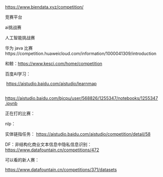 https://www.biendata.xyz/competition/

竞赛平台

ai挑战赛

人工智能挑战赛

华为 java 比赛https://competition.huaweicloud.com/information/1000041309/introduction

和鲸：https://www.kesci.com/home/competition

百度AI学习：

​	https://aistudio.baidu.com/aistudio/learnmap

​	https://aistudio.baidu.com/bjcpu/user/568826/1255347/notebooks/1255347.ipynb



正在打的比赛：

nlp：

实体链指任务： https://aistudio.baidu.com/aistudio/competition/detail/58

DF：非结构化商业文本信息中隐私信息识别：https://www.datafountain.cn/competitions/472





可以看的新人赛：

https://www.datafountain.cn/competitions/371/datasets